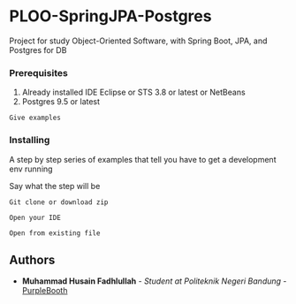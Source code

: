 # PLOO-SpringJPA-Postgres

Project for study Object-Oriented Software, with Spring Boot, JPA, and Postgres for DB

### Prerequisites

1. Already installed IDE Eclipse or STS 3.8 or latest or NetBeans
2. Postgres 9.5 or latest

```
Give examples
```

### Installing

A step by step series of examples that tell you have to get a development env running

Say what the step will be

```
Git clone or download zip
```

```
Open your IDE
```

```
Open from existing file 
```

## Authors

* **Muhammad Husain Fadhlullah** - *Student at Politeknik Negeri Bandung* - [PurpleBooth](https://github.com/toxinoid00)